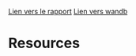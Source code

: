 [Lien vers le rapport](https://1drv.ms/w/s!Anleb4SYy5OrmED5EvMixahjRFiz?e=a6xOaX)
[Lien vers wandb](https://wandb.ai/depdx/computer-vision-tp3?workspace=user-nicolasdepelteau)

# Resources

